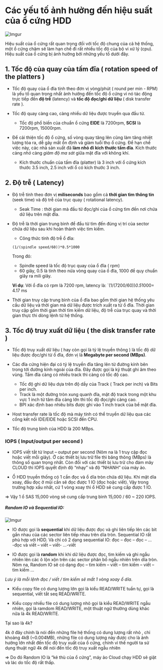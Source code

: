 # Các yếu tố ảnh hưởng đến hiệu suất của ổ cứng HDD

![Imgur](https://i.imgur.com/8p0LRfy.png)

Hiệu suất của ổ cứng rất quan trọng đối với tốc độ chung của cả hệ thống, một ổ cứng chậm 
sẽ làm hạn chế đi rất nhiều tốc độ của bộ vi xử lý (cpu). Hiệu suất của ổ cứng bị ảnh 
hưởng bởi những yếu tố dưới đây.

## 1. Tốc độ của quay của tấm đĩa ( rotation speed of the platters )

- Tốc độ quay của ổ đĩa tính theo đơn vị vòng/phút ( round per min - RPM) là yếu tố quan 
trọng nhất ảnh hưởng đến tốc độ ổ cứng vì nó tác động trực tiếp đến **độ trễ** (latency) 
và **tốc độ đọc/ghi dữ liệu** ( disk transfer rate ).

- Tốc độ quay càng cao, càng nhiều dữ liệu được truyền qua đầu từ.

	- Tốc độ phổ biến của chuẩn ổ cứng **EIDE** là 7200rpm, **SCSI** là 7200rpm, 15000rpm.

- Để cải thiện tốc độ ổ cứng, số vòng quay tăng lên cũng làm tăng nhiệt lượng tỏa ra, 
	dễ gây mất ổn định và giảm tuổi thọ ổ cứng. Để hạn chế việc này, các nhà sản xuất đã 
	**làm nhỏ đi kích thước tấm đĩa**. Kích thước càng *nhỏ* càng *giảm độ ma sát* giữa mặt đĩa 
	với không khí.
	
	- Kích thước chuẩn của tấm đĩa (platter) là 3 inch với ổ cứng kích thước 3.5 inch, 
	2.5 inch với ổ có kích thước 3 inch.
	
## 2. Độ trễ ( Latency)

- Độ trễ tính theo đơn vị **miliseconds** bao gồm cả **thời gian tìm thông tin** (seek time) 
và độ trễ của trục quay ( rotational latency). 

	- Seak Time : thời gian mà đầu từ đọc/ghi của ổ cứng tìm đến nơi chứa dữ liệu trên mặt đĩa. 

- Độ trễ là thời gian trung bình để đầu từ tìm đến đúng vị trí của sector chứa dữ liệu sau khi 
hoàn thành việc tìm kiếm. 

	- Công thức tính độ trễ ổ đĩa:
	
	`(1/(spindle speed/60))*0.5*1000`
	
	Trong đó: 
	- Spindle speed là tốc độ trục quay của ổ đĩa ( rpm)
	- 60 giây, 0.5 là tính theo nửa vòng quay của ổ đĩa, 1000 để quy chuẩn giây ra mili giây.
	
	**Ví dụ**: Với ổ đĩa có rpm là 7200 rpm, latency là: `(1/(7200/60))*0.5*1000= 4.17 ms
	
- Thời gian truy cập trung bình của ổ đĩa bao gồm thời gian hệ thống yêu cầu dữ liệu và thời gian 
mà dữ liệu được trích xuất ra từ ổ đĩa. Thời gian truy cập gồm thời gian thời tìm kiếm dữ liệu, độ 
trễ của trục quay và thời gian thực thi dòng lệnh từ hệ thống.

## 3. Tốc độ truy xuất dữ liệu ( the disk transfer rate )

- Tốc độ truy xuất dữ liệu ( hay còn gọi là tỷ lệ truyền thông ) là tốc độ dữ liệu được đọc/ghi từ 
ổ đĩa, đơn vị là **Megabyte per second (MBps)**. 

- Các đĩa cứng hiện đại có tỷ lệ truyền đĩa tăng lên từ đường kính bên trong tới đường kính ngoài của đĩa. 
Đây được gọi là kỹ thuật ghi âm theo vùng. Tấm đĩa càng có nhiều track thì càng có tốc độ cao.

	- Tốc độ ghi dữ liệu dựa trên độ dầy của Track ( Track per inch) và Bits per inch.
	- Track là một đường tròn xung quanh đĩa, mật độ track trong một khu vực 1 inch từ tâm đĩa càng lớn
		thì tốc độ đọc/ghi càng cao.
	- BPI xác định bao nhiêu bits được ghi vào 1 inch track của bề mặt đĩa.
	
- Host transfer rate là tốc độ mà máy tính có thể truyền dữ liệu qua các cổng kết nối 
IDE/EIDE hoặc SCSI đến CPU.

- Tốc độ trung bình của HDD là 200 MBps.

### IOPS ( Input/output per second )

- IOPS viết tắt từ Input – output per second (Nôm na là 1 truy cập đọc hoặc viết mỗi giây). 
Ở các thiết bị lưu trữ file thì băng thông (MBps) là thông số quan trọng nhất. 
Còn đối với các thiết bị lưu trữ cho đám mây CLOUD thì IOPS quyết định độ “nhạy” và độ “NHANH” của máy ảo.

- Ổ HDD truyền thống có 1 cần đọc và ổ dĩa tròn chứa dữ liệu. 
Khi mặt dĩa xoay, đầu đọc ở mũi cần sẽ đọc được 1 IO (đọc hoặc viết). 
Vậy trong trường hợp xấu nhất, cứ 1 vòng xoay thì ổ HDD sẽ cung cấp được 1 IO.

=> Vậy 1 ổ SAS 15,000 vòng sẽ cung cấp trung bình 15,000 / 60 ~ 220 IOPS.


##### Random IO và Sequential IO:

![Imgur](https://i.imgur.com/24f9HjO.png)

- IO được gọi là **sequential** khi dữ liệu được đọc và ghi liên tiếp lên các bit gần nhau 
của các sector liên tiếp nhau trên dĩa tròn. Sequential IO rất phù hợp với HDD. 
Và chỉ có 2 dạng sequential IO: đọc – đọc – đọc – … -đọc và viết – viết – viết- …-viết

- IO được gọi là **random** khi khi dữ liệu được đọc, tìm kiếm và ghi ngẫu nhiên 
lên các ô lộn xộn trên các sector phân bố ngẫu nhiên trên dĩa tròn. 
Nôm na, Random IO sẽ có dạng đọc – tìm kiếm – viết – tìm kiếm – viết – tìm kiếm …

*Lưu ý là mỗi lệnh đọc / viết / tìm kiếm sẽ mất 1 vòng xoay ổ dĩa*.

- Kiểu copy file có dung lượng lớn gọi là kiểu READ/WRITE tuần tự, gọi là sequential, viết tắt seq READ/WRITE.

- Kiểu copy nhiều file có dung lượng nhỏ gọi là kiểu READ/WRITE ngẫu nhiên, gọi là ramdom READ/WRITE, một thuật ngữ thường dùng khác nữa là 4k READ/WRITE.

Tại sao là 4k?

4k ở đây chính là nói đến những file hệ thống có dung lượng rất nhỏ , chỉ khoảng 4kB (~0.004MB), những file có dung lượng này được cho là ảnh hưởng lớn nhất đến tốc độ truy xuất của ổ cứng, chính vì thế người ta sử dụng thuật ngữ 4k để nói đến tốc độ truy xuất ngẫu nhiên

=> Do đó Random IO là “kẻ thù của ổ cứng”, máy ảo Cloud chạy HDD sẽ giật và lác do tốc độ rất thấp.
